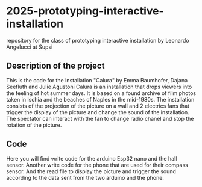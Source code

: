 # 2025-prototyping-interactive-installation
repository for the class of prototyping interactive installation by Leonardo Angelucci at Supsi

## Description of the project

This is the code for the Installation "Calura" by Emma Baumhofer, Dajana Seefluth and Julie Agustoni
Calura is an installation that drops viewers into the feeling of hot summer days.
It is based on a found archive of film photos taken in Ischia and the beaches of Naples in the mid-1980s.
The installation consists of the projection of the picture on a wall and 2 electrics fans 
that trigger the display of the picture and change the sound of the installation. 
The spectator can interact with the fan to change radio chanel and stop the rotation of the picture. 

## Code 
Here you will find write code for the arduino Esp32 nano and the hall sensor. 
Another write code for the phone that are used for their compass sensor.
And the read file to display the picture and trigger the sound according to the data sent from the two arduino and the phone.